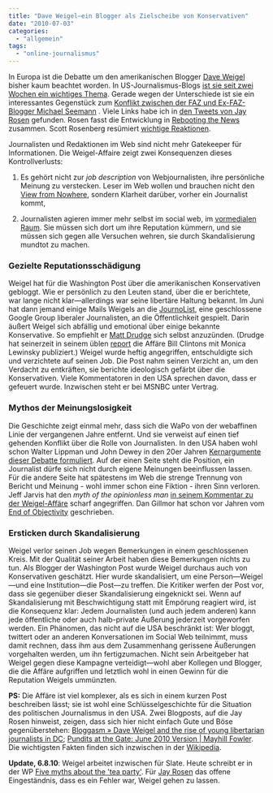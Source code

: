 ```yaml
---
title: "Dave Weigel—ein Blogger als Zielscheibe von Konservativen"
date: "2010-07-03"
categories: 
  - "allgemein"
tags: 
  - "online-journalismus"
---
```


In Europa ist die Debatte um den amerikanischen Blogger [Dave Weigel](http://daveweigel.com/ "Dave Weigel") bisher kaum beachtet worden. In US-Journalismus-Blogs [ist sie seit zwei Wochen ein wichtiges Thema](http://www.memeorandum.com/100625/p99#a100625p99 "memeorandum: The Post Shouldn't Have Fired Dave Weigel (The Atlantic Online)"). Gerade wegen der Unterschiede ist sie ein interessantes Gegenstück zum [Konflikt zwischen der FAZ und Ex-FAZ-Blogger Michael Seemann](http://carta.info/29643/clash-der-publizistischen-kulturen-mspr0-und-faz-net/ "Clash der publizistischen Kulturen: mspr0 und FAZ.net — CARTA") . Viele Links habe ich in [den Tweets von Jay Rosen](http://twitter.com/jayrosen_nyu "Jay Rosen (jayrosen_nyu) on Twitter") gefunden. Rosen fasst die Entwicklung in [Rebooting the News](http://jayrosen.tumblr.com/post/751288753/the-reactionaries-won-culture-war-won-the-print "Quote and Comment") zusammen. Scott Rosenberg resümiert [wichtige Reaktionen](http://www.wordyard.com/2010/06/27/the-war-between-journalists-and-bloggers-at-the-washington-post/ "Scott Rosenberg's Wordyard » Blog Archive » The war between journalists and bloggers at the Washington Post").

Journalisten und Redaktionen im Web sind nicht mehr Gatekeeper für Informationen. Die Weigel-Affaire zeigt zwei Konsequenzen dieses Kontrollverlusts:

1. Es gehört nicht zur _job description_ von Webjournalisten, ihre persönliche Meinung zu verstecken. Leser im Web wollen und brauchen nicht den [View from Nowhere](http://journalism.nyu.edu/pubzone/weblogs/pressthink/2003/09/18/jennings.html "PressThink: The View from Nowhere"), sondern Klarheit darüber, vorher ein Journalist kommt,
    
2. Journalisten agieren immer mehr selbst im social web, im [vormedialen Raum](http://www.slideshare.net/ZukunftOnlinePR/pr-der-zukunft-was-bringt-das-netz-presentation "PR der Zukunft - Was bringt das Netz?"). Sie müssen sich dort um ihre Reputation kümmern, und sie müssen sich gegen alle Versuchen wehren, sie durch Skandalisierung mundtot zu machen.
    

### Gezielte Reputationsschädigung

Weigel hat für die Washington Post über die amerikanischen Konservativen gebloggt. Wie er persönlich zu den Leuten stand, über die er berichtete, war lange nicht klar—allerdings war seine libertäre Haltung bekannt. Im Juni hat dann jemand einige Mails Weigels an die [JournoList](http://en.wikipedia.org/wiki/JournoList#JournoList "Ezra Klein - Wikipedia, the free encyclopedia"), eine geschlossene Google Group liberaler Journalisten, an die Öffentlichkeit gespielt. Darin äußert Weigel sich abfällig und emotional über einige bekannte Konservative. So empfiehlt er [Matt Drudge](http://en.wikipedia.org/wiki/Matt_Drudge "Matt Drudge - Wikipedia, the free encyclopedia") sich selbst anzuzünden. (Drudge hat seinerzeit in seinem üblen [report](http://www.drudgereport.com/ "DRUDGE REPORT 2010®") die Affäre Bill Clintons mit Monica Lewinsky publiziert.) Weigel wurde heftig angegriffen, entschuldigte sich und verzichtete auf seinen Job. Die Post nahm seinen Verzicht an, um den Verdacht zu entkräften, sie berichte ideologisch gefärbt über die Konservativen. Viele Kommentatoren in den USA sprechen davon, dass er gefeuert wurde. Inzwischen steht er bei MSNBC unter Vertrag.

### Mythos der Meinungslosigkeit

Die Geschichte zeigt einmal mehr, dass sich die WaPo von der webaffinen Linie der vergangenen Jahre entfernt. Und sie verweist auf einen tief gehenden Konflikt über die Rolle von Journalisten. In den USA haben wohl schon Walter Lippman und John Dewey in den 20er Jahren [Kernargumente dieser Debatte formuliert](http://www.infoamerica.org/teoria_articulos/lippmann_dewey.htm "Walter Lippmann and John Dewey"). Auf der einen Seite steht die Position, ein Journalist dürfe sich nicht durch eigene Meinungen beeinflussen lassen. Für die andere Seite hat spätestens im Web die strenge Trennung von Bericht und Meinung - wohl immer schon eine Fiktion - ihren Sinn verloren. Jeff Jarvis hat den _myth of the opinionless man_ [in seinem Kommentar zu der Weigel-Affäre](http://www.buzzmachine.com/2010/06/26/the-myth-of-the-opinionless-man/ "The myth of the opinionless man* « BuzzMachine") scharf angegriffen. Dan Gillmor hat schon vor Jahren vom [End of Objectivity](http://dangillmor.typepad.com/dan_gillmor_on_grassroots/2005/01/the_end_of_obje.html "Dan Gillmor on Grassroots Journalism, Etc.: The End of Objectivity (Version 0.91)") geschrieben.

### Ersticken durch Skandalisierung

Weigel verlor seinen Job wegen Bemerkungen in einem geschlossenen Kreis. Mit der Qualität seiner Arbeit haben diese Bemerkungen nichts zu tun. Als Blogger der Washington Post wurde Weigel durchaus auch von Konservativen geschätzt. Hier wurde skandalisiert, um eine Person—Weigel—und eine Institution—die Post—zu treffen. Die Kritiker werfen der Post vor, dass sie gegenüber dieser Skandalisierung eingeknickt sei. Wenn auf Skandalisierung mit Beschwichtigung statt mit Empörung reagiert wird, ist die Konsequenz klar: Jedem Journalisten (und auch jedem anderen) kann jede öffentliche oder auch halb-private Äußerung jederzeit vorgeworfen werden. Ein Phänomen, das nicht auf die USA beschränkt ist: Wer bloggt, twittert oder an anderen Konversationen im Social Web teilnimmt, muss damit rechnen, dass ihm aus dem Zusammenhang gerissene Äußerungen vorgehalten werden, um ihn fertigzumachen. Nicht sein Arbeitgeber hat Weigel gegen diese Kampagne verteidigt—wohl aber Kollegen und Blogger, die die Affäre aufgriffen und letztlich wohl in einen Gewinn für die Reputation Weigels ummünzten.

**PS:** Die Affäre ist viel komplexer, als es sich in einem kurzen Post beschreiben lässt; sie ist wohl eine Schlüsselgeschichte für die Situation des politischen Journalismus in den USA. Zwei Blogposts, auf die Jay Rosen hinweist, zeigen, dass sich hier nicht einfach Gute und Böse gegenüberstehen: [Bloggasm » Dave Weigel and the rise of young libertarian journalists in DC](http://bloggasm.com/dave-weigel-and-the-rise-of-young-libertarian-journalists-in-dc "Bloggasm » Dave Weigel and the rise of young libertarian journalists in DC"); [Pundits at the Gate: June 2010 Version | Mayhill Fowler](http://www.mayhillfowler.com/politics/pundits-at-the-gate-june-2010-version/ "Pundits at the Gate: June 2010 Version | Mayhill Fowler"). Die wichtigsten Fakten finden sich inzwischen in der [Wikipedia](http://en.wikipedia.org/wiki/David_Weigel "David Weigel - Wikipedia, the free encyclopedia").

**Update, 6.8.10**: Weigel arbeitet inzwischen für Slate. Heute schreibt er in der WP [Five myths about the 'tea party'](http://www.washingtonpost.com/wp-dyn/content/article/2010/08/05/AR2010080506105.html?hpid=opinionsbox1 "Five myths about the 'tea party'"). Für [Jay Rosen](http://twitter.com/jayrosen_nyu/statuses/20440167924 "Twitter / Jay Rosen : I wouldn't even call this ...") das offene Eingeständnis, dass es ein Fehler war, Weigel gehen zu lassen.
